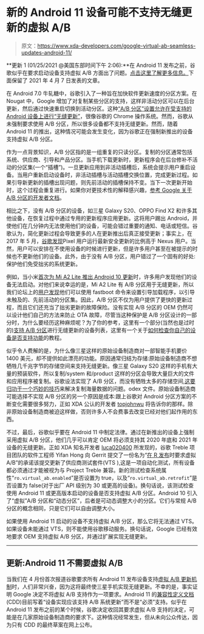 # 新的 Android 11 设备可能不支持无缝更新的虚拟 A/B

> 原文：<https://www.xda-developers.com/google-virtual-ab-seamless-updates-android-11/>

**更新 1 (01/25/2021 @美国东部时间下午 2:06):**在 Android 11 发布之前，谷歌似乎在要求启动设备支持虚拟 A/B 方面出了问题。[点击这里了解更多信息。](#update1)下面保留了 2021 年 4 月 7 日发表的文章。

在 Android 7.0 牛轧糖中，谷歌引入了一种旨在加快软件更新速度的分区方案。在 Nougat 中，Google 增加了对复制某些分区的支持，这样非活动分区可以在后台更新，然后通过快速重启切换到活动分区。这种[“A/B 分区”设置允许在受支持的 Android 设备上进行“无缝更新”](https://www.xda-developers.com/how-a-b-partitions-and-seamless-updates-affect-custom-development-on-xda/)，很像谷歌的 Chrome 操作系统。然而，谷歌从未强制要求使用 A/B 分区，所以很多设备都不支持无缝更新。然而，随着 Android 11 的推出，这种情况可能会发生变化，因为谷歌正在强制新推出的设备支持虚拟 A/B 分区。

作为一点背景知识，A/B 分区指的是一组重复的只读分区。复制的分区通常包括系统、供应商、引导和产品分区。当手机下载更新时，更新程序会在后台修补不活动的分区集(一个“插槽”)。一旦更新应用到非活动插槽后，系统会提示用户重启设备。当用户重新启动设备时，非活动插槽与活动插槽交换位置，完成更新过程。如果引导新更新的插槽出现问题，则先前活动的插槽保持不变。当下一次更新开始时，这个过程会重复进行。如果你对更技术性的解释感兴趣，[参考 Google 关于 A/B 分区的开发者文档](https://source.android.com/devices/tech/ota/ab)。

相比之下，没有 A/B 分区的设备，如三星 Galaxy S20、OPPO Find X2 和许多其他设备，在恢复过程中通过专用的更新程序应用更新。这将用户踢出 Android，并使他们在几分钟内无法使用他们的设备，可能会错过重要的通知、电话或短信。谷歌认为，简化更新过程会导致更多的人在更新推出后真正接受更新；事实上，在 2017 年 5 月，[谷歌发现](https://source.android.com/devices/tech/ota/ab/ab_faqs)Pixel 用户运行最新安全更新的比例高于 Nexus 用户。当然，用户可以安排在不使用设备的时候进行更新，但是许多用户甚至在被提示的时候也不更新他们的设备。此外，由于没有 A/B 分区，用户错过了一个固有的好处:保护他们免受拙劣的系统更新。

例如，当小米[首次为 Mi A2 Lite 推出 Android 10 更新](https://www.xda-developers.com/download-xiaomi-mi-a2-lite-official-android-10-update-sideload/)时，许多用户发现他们的设备无法启动。对他们来说幸运的是，Mi A2 Lite 有 A/B 分区用于无缝更新，所以我们论坛上的[用户发现](https://forum.xda-developers.com/showpost.php?p=81973955&postcount=184)他们可以使用 fastboot 命令来设置引导加载程序，以引导未触及的、先前活动的分区集。因此，A/B 分区不仅为用户提供了更快的更新过程，而且它们还充当了拙劣更新的故障保险。没有实现 A/B 分区的 OEM 仍然可以设计他们自己的方法来防止 OTA 故障，尽管当这种保护是 A/B 分区设计的一部分时，为什么要经历这种麻烦呢？为了你的参考，这里有一个部分(当然也是过时的)[支持 A/B 分区](https://www.xda-developers.com/list-android-devices-seamless-updates/)进行无缝更新的设备列表，这里有一个关于[如何检查你自己的设备是否支持功能](https://www.xda-developers.com/how-to-check-android-device-supports-seamless-updates/)的教程。

似乎令人费解的是，为什么像三星这样的原始设备制造商对一部智能手机要价 1400 美元，却不提供如此漂亮的功能。原因通常归结为存储:原始设备制造商不想牺牲几千兆字节的存储空间来支持无缝更新。像三星 Galaxy S20 这样的手机有大量的预装软件，所以复制/system 和/product 这样的分区会导致大量巨大的文件和应用程序被复制。谷歌设法实现了 A/B 分区，而没有牺牲太多的存储空间[,这要归功于一个巧妙的技巧](https://source.android.com/devices/tech/ota/ab/ab_faqs#how-did-you-halve-the-size-of-the-system-partition-without-squashfs)来解决复制海量数据的问题。odex 文件。原始设备制造商可能选择不实现 A/B 分区的另一个原因是成本:跟上谷歌对 Android 分区方案的不断变化需要很多努力，正如 XDA 公认的开发者 [topjohnwu](https://forum.xda-developers.com/member.php?u=4470081) 将告诉你的那样。除非原始设备制造商被迫这样做，否则许多人不会费事去改变已经对他们起作用的东西。

不过，最后，谷歌似乎要在 Android 11 中制定法律。通过在新推出的设备上强制采用虚拟 A/B 分区，他们几乎可以肯定 OEM 将必须支持其 2020 年底和 2021 年设备的无缝更新。正如 XDA 知名开发者 [luca020400](https://forum.xda-developers.com/member.php?u=5778309) 所发现的，谷歌 Treble 项目团队的软件工程师 Yifan Hong 向 Gerrit 提交了一份名为“[在 R 发布](https://android-review.googlesource.com/c/platform/test/vts-testcase/kernel/+/1280636)时要求虚拟 A/B”的承诺该提交更新了供应商测试套件(VTS ),这是一项自动化测试，所有设备都必须通过才能被视为与 Project Treble 兼容。新的测试检查系统属性“`ro.virtual_ab.enabled`”是否设置为 true，以及“`ro.virtual_ab.retrofit`”是否设置为 false(对于出厂 API 级别为 30 或更高的设备)。换句话说，该测试检查使用 Android 11 或更高版本启动的设备是否支持虚拟 A/B 分区。Android 10 引入了“虚拟”A/B 分区和“动态分区”，后者是可动态调整大小的分区。它们与常规 A/B 分区的概念相同，只是它们可以自由调整大小。

如果使用 Android 11 启动的设备不支持虚拟 A/B 分区，那么它将无法通过 VTS。如果设备未能通过 VTS，则不能使用谷歌移动服务。换句话说，Google 已经有效地要求 OEM 支持虚拟 A/B 分区，并通过扩展实现无缝更新。

* * *

## 更新:Android 11 不需要虚拟 A/B

当我们在 4 月份首次报道谷歌要求所有 Android 11 发布设备支持[虚拟 A/B 更新机制](https://source.android.com/devices/tech/ota/virtual_ab)时，人们非常兴奋，因为这将最终使三星手机实现无缝更新。不幸的是，事实证明 Google 决定不将虚拟 A/B 支持作为一项要求。Android 11 的[兼容性定义文档](https://source.android.com/compatibility/android-cdd#11_updatable_software) (CDD)目前写着“设备实现应该支持 A/B 系统更新”而不是“必须”支持。似乎在 Android 11 发布之前的某个时候，谷歌决定收回其要求虚拟 A/B 支持的决定，可能是在几家原始设备制造商的要求下。这种情况经常发生，但从未向公众传达，因为只有 CDD 的最终草案在网上公布。